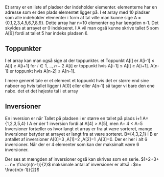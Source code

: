 Et array er en liste af pladser der indeholder elementer. elementerne har en adresse som er den plads elementet ligger på. I et array med 10 pladser som alle indeholder elementer i form af tal ville man kunne sige A ={0,1,2,3,4,5,6,7,8,9}. Dette array har n=10 elementer og har længden n-1. Det skyldes at arrayet er 0 indekseret. I A vil man også kunne skrive tallet 5 som A[6] fordi at tallet 5 har indeks pladsen 6. 

## Toppunkter
I et array kan man også sige at der toppunkter. et Toppunkt A[i] er A[i-1] ≤ A[i] ≥ A[i+1] for $i \in {1,...,n-2}$
A[i] er toppunkt hvis A[i-1] ≤ A[i] ≥ A[i+1].
A[n-1] er toppunkt hvis A[n-2] ≤ A[n-1].

I mere generel tale er et element et toppunkt hvis det er større end sine naboer og hvis tallet ligger i A[0] eller eller A[n-1] så tager vi bare den ene nabo. det et det højeste tal i et array

## Inversioner
En inversion er når Tallet på pladsen i er større en tallet på plads i+1
A={1,2,3,5,4}
I A er der 1 inversion fordi at A[4] > A[5], men A= 4 < A=5
Inversioner fortæller os hvor langt et array er fra at være sorteret, mange inversioner betyder at arrayet er langt fra at være sorteret. B={4,3,2,1} i B er antallet af inversioner  A[0]=3 ,A[1]=2 ,A[2]=1  ,A[3]=0. Der er her i alt 6 inversioner. Når der er 4 elementer som kan der maksimalt være 6 inversioner. 

Der ses at mængden af inversioner også kan skrives som en serie. $1+2+3+ ... n= \frac{n(n-1)}{2}$
maksimale antal af inversioner er altså : $n= \frac{n(n-1)}{2}$